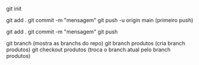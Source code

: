 git init

git add . git commit -m "mensagem" git push -u origin main (primeiro push)

git add . git commit -m "mensagem" git push

git branch (mostra as branchs do repo) git branch produtos (cria branch produtos) git checkout produtos (troca o branch atual pelo branch produtos)
